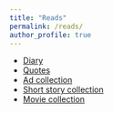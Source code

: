 ```yaml
---
title: "Reads"
permalink: /reads/
author_profile: true
---
```



* <a href="https://iparaj.github.io/files/diary.pdf" target="_blank" rel="noopener noreferrer">Diary</a> <br>
* <a href="https://iparaj.github.io/files/quotes.pdf" target="_blank" rel="noopener noreferrer">Quotes</a>
* <a href="https://www.youtube.com/watch?v=oapzWU3ttqg&list=PLo_kACldkDnpJ91m9Ej2d8ZbImJh3STxS">Ad collection</a>
* <a href="https://www.youtube.com/watch?v=R-Sk7fQGIjE&list=PLo_kACldkDnpT2g9BaYuufts8Afoi8H4F" rel="noopener noreferrer">Short story collection</a>
* <a href="https://www.imdb.com/list/ls593655023/?ref_=uspf_t_1&sort=alpha%2Casc" rel="noopener noreferrer">Movie collection</a>




